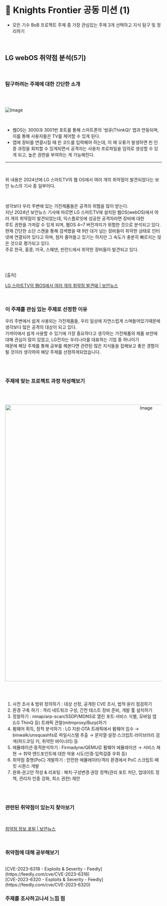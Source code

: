 # 🌙 Knights Frontier 공동 미션 (1)
- 모든 기수 BoB 프로젝트 주제 중 가장 관심있는 주제 3개 선택하고 지식 탐구 및 정리하기 
<br>

## LG webOS 취약점 분석(5기)

<br>

### 탐구하려는 주제에 대한 간단한 소개
<br>
<br>

![Image](https://github.com/user-attachments/assets/f0355fb1-2652-43dd-b439-dce5c2a3dd4f) 

<br>

- 웹OS는 3000과 3001번 포트를 통해 스마트폰의 ‘씽큐(ThinkQ)’ 앱과 연동되며, 이를 통해 사용자들은 TV를 제어할 수 있게 된다.
- 앱에 장비를 연결시킬 때 핀 코드를 입력해야 하는데, 이 때 오류가 발생하면 핀 인증 과정을 회피할 수 있게되면서 공격자는 사용자 프로파일을 임의로 생성할 수 있게 되고, 높은 권한을 부여하는 게 가능해진다.

---
<br>

위 내용은 2024년에 LG 스마트TV의 웹 OS에서 여러 개의 취약점이 발견되었다는 보안 뉴스의 기사 중 일부이다.

<br>

생각보다 우리 주변에 있는 가전제품들은 공격의 위협을 많이 받는다.     
지난 2024년 보안뉴스 기사에 따르면 LG 스마트TV에 설치된 웹OS(webOS)에서 여러 개의 취약점이 발견되었는데, 익스플로잇에 성공한 공격자라면 장비에 대한    
루트 권한을 가져갈 수 있게 되며, 웹OS 4~7 버전까지가 위험한 것으로 분석되고 있다.                
현재 간단한 쇼단 스캔을 통해 검색했을 때 9만 대가 넘는 장비들이 취약한 상태로 인터넷에 연결되어 있다고 하며, 점차 줄어들고 있기는 하지만 그 속도가 
충분히 빠르지는 않은 것으로 평가되고 있다.                 
주로 한국, 홍콩, 미국, 스웨덴, 핀란드에서 취약한 장비들이 발견되고 있다.    

<br>
<br>

[출처]

[LG 스마트TV의 웹OS에서 여러 개의 취약점 발견돼 | 보안뉴스](https://m.boannews.com/html/detail.html?idx=128732)

<br>

### 이 주제를 관심 있는 주제로 선정한 이유
우리 주변에서 쉽게 사용되는 가전제품들, 우리 일상에 자연스럽게 스며들어있기때문에 생각보다 많은 공격의 대상이 되고 있다.     
가까이에서 쉽게 사용할 수 있기에 가장 중요하다고 생각하는 가전제품의 제품 보안에 대해 관심이 많이 있었고, LG전자는 우리나라를 대표하는 기업 중 하나이기     
때문에 해당 주제를 통해 공부를 해본다면 관련된 많은 지식들을 접해보고 좋은 경험이 될 것이라 생각하여 해당 주제를 선정하게되었습니다.     

<br>
<br>


### 주제에 맞는 프로젝트 과정 작성해보기

<br>
<br>

<p align="center"> <img width="891" height="891" alt="Image" src="https://github.com/user-attachments/assets/a1338716-5ca5-49f4-b5a6-ef54e3412715" /></p>

<br>
<br>

1. 사전 조사 & 범위 정의하기 : 대상 선정, 공개된 CVE 조사, 법적·윤리 점검하기    
2. 환경 구축 하기 : 격리 네트워크 구성, 간전 테스트 장비 준비, 개발 툴 설치하기          
3. 정찰하기 : nmap/arp-scan/SSDP/MDNS로 열린 포트·서비스 식별, 모바일 앱(LG ThinQ 등) 트래픽 관찰(mitmproxy/Burp)하기                
4. 펌웨어 획득, 정적 분석하기 : LG 지원·OTA 트래픽에서 펌웨어 입수 → binwalk/unsquashfs로 파일시스템 추출 → 문자열·설정·스크립트·라이브러리 검색(하드코딩 키, 취약한 바이너리) 등                   
5. 에뮬레이션·동적분석하기 : Firmadyne/QEMU로 펌웨어 에뮬레이션 → 서비스 재현 → 취약 엔드포인트에 대한 악용 시도(인증·입력검증 우회 등)          
6. 취약점 증명(PoC) 개발하기 : 안전한 에뮬레이터/격리 환경에서 PoC 스크립트·패킷 시퀀스 개발                 
7. 완화·권고안 작성 & 리포팅 : 패치·구성변경·권장 정책(관리 포트 차단, 업데이트 정책, 관리자 인증 강화, 최소 권한) 제안             
<br>
<br>

### 관련된 취약점이 있는지 찾아보기
<br>

[취약점 정보 포털 | 보안뉴스](https://knvd.krcert.or.kr/detailSecNo.do?IDX=6159)

<br>

### 취약점에 대해 공부해보기
<br>
[CVE-2023-6318 - Exploits & Severity - Feedly](https://feedly.com/cve/CVE-2023-6318)

<br>
[CVE-2023-6320 - Exploits & Severity - Feedly](https://feedly.com/cve/CVE-2023-6320)


### 주제를 조사하고나서 느낌 점
